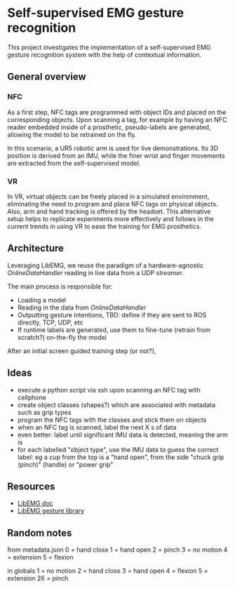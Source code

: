 # Self-supervised EMG gesture recognition

This project investigates the implementation of a self-supervised EMG gesture recognition system with the help of contextual information.

## General overview

### NFC

As a first step, NFC tags are programmed with object IDs and placed on the corresponding objects. Upon scanning a tag, for example by having an NFC reader embedded inside of a prosthetic, pseudo-labels are generated, allowing the model to be retrained on the fly.

In this scenario, a UR5 robotic arm is used for live demonstrations. Its 3D position is derived from an IMU, while the finer wrist and finger movements are extracted from the self-supervised model.

### VR

In VR, virtual objects can be freely placed in a simulated environment, eliminating the need to program and place NFC tags on physical objects. Also, arm and hand tracking is offered by the headset. This alternative setup helps to replicate experiments more effectively and follows in the current trends in using VR to ease the training for EMG prosthetics.

## Architecture

Leveraging LibEMG, we reuse the paradigm of a hardware-agnostic _OnlineDataHandler_ reading in live data from a UDP _streamer_.

The main process is responsible for:

- Loading a model
- Reading in the data from _OnlineDataHandler_
- Outputting gesture intentions, TBD: define if they are sent to ROS directly, TCP, UDP, etc
- If runtime labels are generated, use them to fine-tune (retrain from scratch?) on-the-fly the model

After an initial screen guided training step (or not?),

## Ideas

- execute a python script via ssh upon scanning an NFC tag with cellphone
- create object classes (shapes?) which are associated with metadata such as grip types
- program the NFC tags with the classes and stick them on objects
- when an NFC tag is scanned, label the next X s of data
- even better: label until significant IMU data is detected, meaning the arm is
- for each labelled "object type", use the IMU data to guess the correct label: eg a cup from the top is a "hand open", from the side "chuck grip (pinch)" (handle) or "power grip"

## Resources

- [LibEMG doc](https://libemg.github.io/libemg/#)
- [LibEMG gesture library](https://github.com/libemg/LibEMGGestures)

## Random notes

from metadata.json
0 = hand close
1 = hand open
2 = pinch
3 = no motion
4 = extension
5 = flexion

in globals
1 = no motion
2 = hand close
3 = hand open
4 = flexion
5 = extension
26 = pinch
